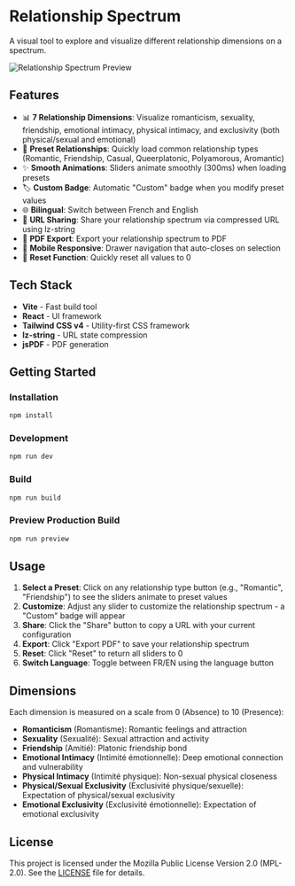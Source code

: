 # Relationship Spectrum

A visual tool to explore and visualize different relationship dimensions on a spectrum.

![Relationship Spectrum Preview](https://github.com/user-attachments/assets/42217464-dbf8-459e-a9ff-288d503f0afa)

## Features

- 📊 **7 Relationship Dimensions**: Visualize romanticism, sexuality, friendship, emotional intimacy, physical intimacy, and exclusivity (both physical/sexual and emotional)
- 🎨 **Preset Relationships**: Quickly load common relationship types (Romantic, Friendship, Casual, Queerplatonic, Polyamorous, Aromantic)
- ✨ **Smooth Animations**: Sliders animate smoothly (300ms) when loading presets
- 🏷️ **Custom Badge**: Automatic "Custom" badge when you modify preset values
- 🌐 **Bilingual**: Switch between French and English
- 🔗 **URL Sharing**: Share your relationship spectrum via compressed URL using lz-string
- 📄 **PDF Export**: Export your relationship spectrum to PDF
- 📱 **Mobile Responsive**: Drawer navigation that auto-closes on selection
- 🔄 **Reset Function**: Quickly reset all values to 0

## Tech Stack

- **Vite** - Fast build tool
- **React** - UI framework
- **Tailwind CSS v4** - Utility-first CSS framework
- **lz-string** - URL state compression
- **jsPDF** - PDF generation

## Getting Started

### Installation

```bash
npm install
```

### Development

```bash
npm run dev
```

### Build

```bash
npm run build
```

### Preview Production Build

```bash
npm run preview
```

## Usage

1. **Select a Preset**: Click on any relationship type button (e.g., "Romantic", "Friendship") to see the sliders animate to preset values
2. **Customize**: Adjust any slider to customize the relationship spectrum - a "Custom" badge will appear
3. **Share**: Click the "Share" button to copy a URL with your current configuration
4. **Export**: Click "Export PDF" to save your relationship spectrum
5. **Reset**: Click "Reset" to return all sliders to 0
6. **Switch Language**: Toggle between FR/EN using the language button

## Dimensions

Each dimension is measured on a scale from 0 (Absence) to 10 (Presence):

- **Romanticism** (Romantisme): Romantic feelings and attraction
- **Sexuality** (Sexualité): Sexual attraction and activity
- **Friendship** (Amitié): Platonic friendship bond
- **Emotional Intimacy** (Intimité émotionnelle): Deep emotional connection and vulnerability
- **Physical Intimacy** (Intimité physique): Non-sexual physical closeness
- **Physical/Sexual Exclusivity** (Exclusivité physique/sexuelle): Expectation of physical/sexual exclusivity
- **Emotional Exclusivity** (Exclusivité émotionnelle): Expectation of emotional exclusivity

## License

This project is licensed under the Mozilla Public License Version 2.0 (MPL-2.0). See the [LICENSE](LICENSE) file for details.
